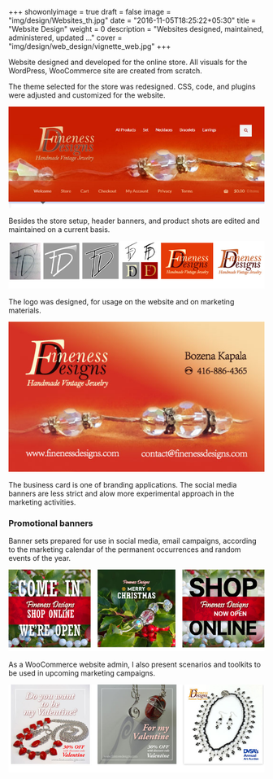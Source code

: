 +++
showonlyimage = true
draft = false
image = "img/design/Websites_th.jpg"
date = "2016-11-05T18:25:22+05:30"
title = "Website Design"
weight = 0
description = "Websites designed, maintained, administered, updated ..."
cover = "img/design/web_design/vignette_web.jpg"
+++

Website designed and developed for the online store. All visuals for the WordPress, WooCommerce site are created from scratch.
<!--more-->

The theme selected for the store was redesigned. CSS, code, and plugins were adjusted and customized for the website.

![sample image](/img/design/web_design/Store_layout.jpg)

Besides the store setup, header banners, and product shots are edited and maintained on a current basis.

![sample image](/img/design/web_design/FD_logo_design.jpg)

The logo was designed, for usage on the website and on marketing materials.

![sample image](/img/design/web_design/Business_card_FD.jpg)

The business card is one of branding applications. The social media banners are less strict and alow more experimental approach in the marketing activities.

### Promotional banners

Banner sets prepared for use in social media, email campaigns, according to the marketing calendar of the permanent occurrences and random events of the year.

![sample image](/img/design/web_design/banners.jpg)

As a WooCommerce website admin, I also present scenarios and toolkits to be used in upcoming marketing campaigns.

![sample image](/img/design/web_design/FD_banners.jpg)
